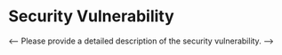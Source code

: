 # Security Vulnerability

<--
Please provide a detailed description of the security vulnerability.
-->
